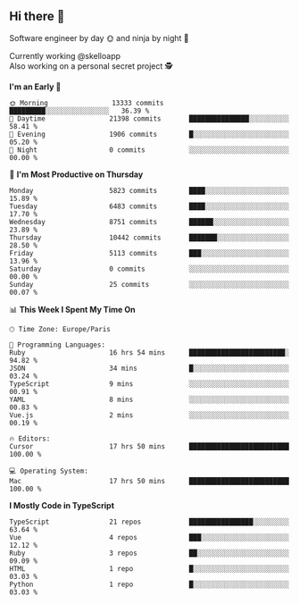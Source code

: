 ## Hi there 👋

Software engineer by day 🌞 and ninja by night 🌝

Currently working @skelloapp <br>
Also working on a personal secret project 🕵️

<!--START_SECTION:waka-->
**I'm an Early 🐤** 

```text
🌞 Morning                13333 commits       █████████░░░░░░░░░░░░░░░░   36.39 % 
🌆 Daytime                21398 commits       ███████████████░░░░░░░░░░   58.41 % 
🌃 Evening                1906 commits        █░░░░░░░░░░░░░░░░░░░░░░░░   05.20 % 
🌙 Night                  0 commits           ░░░░░░░░░░░░░░░░░░░░░░░░░   00.00 % 
```
📅 **I'm Most Productive on Thursday** 

```text
Monday                   5823 commits        ████░░░░░░░░░░░░░░░░░░░░░   15.89 % 
Tuesday                  6483 commits        ████░░░░░░░░░░░░░░░░░░░░░   17.70 % 
Wednesday                8751 commits        ██████░░░░░░░░░░░░░░░░░░░   23.89 % 
Thursday                 10442 commits       ███████░░░░░░░░░░░░░░░░░░   28.50 % 
Friday                   5113 commits        ███░░░░░░░░░░░░░░░░░░░░░░   13.96 % 
Saturday                 0 commits           ░░░░░░░░░░░░░░░░░░░░░░░░░   00.00 % 
Sunday                   25 commits          ░░░░░░░░░░░░░░░░░░░░░░░░░   00.07 % 
```


📊 **This Week I Spent My Time On** 

```text
🕑︎ Time Zone: Europe/Paris

💬 Programming Languages: 
Ruby                     16 hrs 54 mins      ████████████████████████░   94.82 % 
JSON                     34 mins             █░░░░░░░░░░░░░░░░░░░░░░░░   03.24 % 
TypeScript               9 mins              ░░░░░░░░░░░░░░░░░░░░░░░░░   00.91 % 
YAML                     8 mins              ░░░░░░░░░░░░░░░░░░░░░░░░░   00.83 % 
Vue.js                   2 mins              ░░░░░░░░░░░░░░░░░░░░░░░░░   00.19 % 

🔥 Editors: 
Cursor                   17 hrs 50 mins      █████████████████████████   100.00 % 

💻 Operating System: 
Mac                      17 hrs 50 mins      █████████████████████████   100.00 % 
```

**I Mostly Code in TypeScript** 

```text
TypeScript               21 repos            ████████████████░░░░░░░░░   63.64 % 
Vue                      4 repos             ███░░░░░░░░░░░░░░░░░░░░░░   12.12 % 
Ruby                     3 repos             ██░░░░░░░░░░░░░░░░░░░░░░░   09.09 % 
HTML                     1 repo              █░░░░░░░░░░░░░░░░░░░░░░░░   03.03 % 
Python                   1 repo              █░░░░░░░░░░░░░░░░░░░░░░░░   03.03 % 
```




<!--END_SECTION:waka-->

<!--
**antoinelncl/antoinelncl** is a ✨ _special_ ✨ repository because its `README.md` (this file) appears on your GitHub profile.

Here are some ideas to get you started:

- 🔭 I’m currently working on ...
- 🌱 I’m currently learning ...
- 👯 I’m looking to collaborate on ...
- 🤔 I’m looking for help with ...
- 💬 Ask me about ...
- 📫 How to reach me: ...
- 😄 Pronouns: ...
- ⚡ Fun fact: ...
-->
